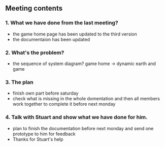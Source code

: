 ## Meeting contents
### 1. What we have done from the last meeting?
- the game home page has been updated to the third version
- the documentaion has been updated

### 2. What's the problem?
- the sequence of system diagram? game home -> dynamic earth and game

### 3. The plan
- finish own part before saturday
- check what is missing in the whole domentation and then all members work together to complete it before next monday
### 4. Talk with Stuart and show what we have done for him.
- plan to finish the documentation before next monday and send one prototype to him for feedback
- Thanks for Stuart's help
